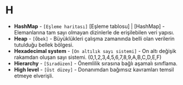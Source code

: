 # **H**

* **HashMap** - `[Eşleme haritası]` [Eşleme tablosu] | [HashMap] - Elemanlarına tam sayı olmayan dizinlerle de erişilebilen veri yapısı.
* **Heap** - `[Öbek]` - Büyüklükleri çalışma zamanında belli olan verilerin tutulduğu bellek bölgesi.
* **Hexadecimal system** - `[On altılık sayı sistemi]` - On altı değişik rakamdan oluşan sayı sistemi. (0,1,2,3,4,5,6,7,8,9,A,B,C,D,E,F)
* **Hierarchy** - `[Sıradüzen]` - Önemlilik sırasına bağlı aşamalı sınıflama.
* **High level** - `[Üst düzey]` - Donanımdan bağımsız kavramları temsil etmeye elverişli.
